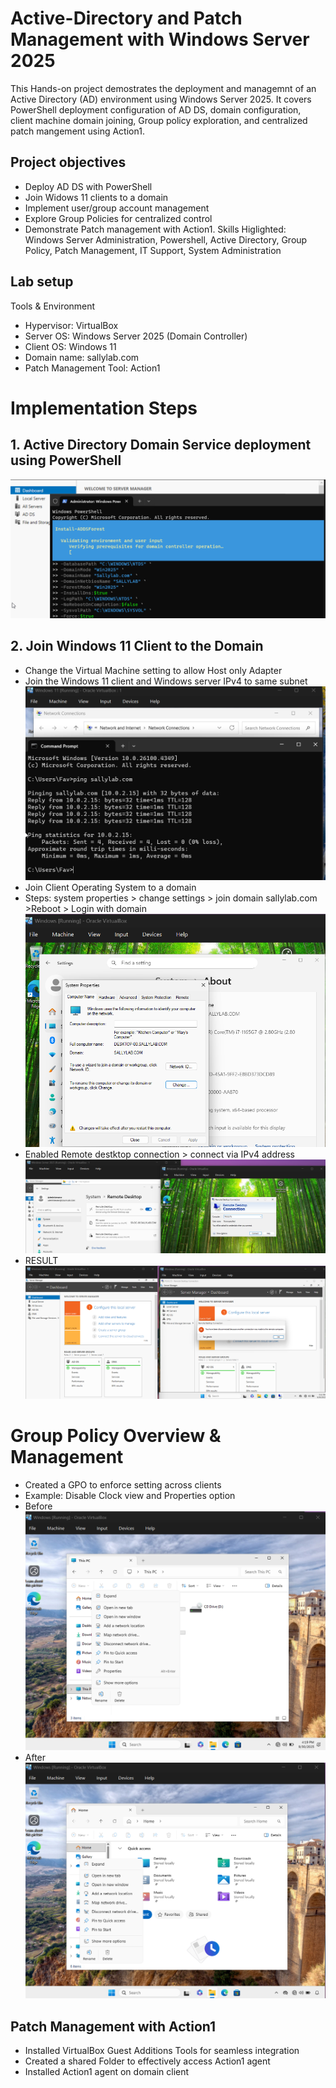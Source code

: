 # Active-Directory and Patch Management with Windows Server 2025
This Hands-on project demostrates the deployment and managemnt of an Active Directory (AD) environment using Windows Server 2025. It covers PowerShell deployment configuration of AD DS, domain configuration, client machine domain joining, Group policy exploration, and centralized patch mangement using Action1.
## Project objectives 
- Deploy AD DS with PowerShell
- Join Widows 11 clients to a domain
- Implement user/group account management
- Explore Group Policies for centralized control
- Demonstrate Patch management with Action1.
Skills Higlighted: Windows Server Administration, Powershell, Active Directory, Group Policy, Patch Management, IT Support, System Administration
## Lab setup
Tools & Environment 
- Hypervisor: VirtualBox
- Server OS: Windows Server 2025 (Domain Controller)
- Client OS: Windows 11
- Domain name: sallylab.com
- Patch Management Tool: Action1
# Implementation Steps

## 1. Active Directory Domain Service deployment using PowerShell
![AD Install Screenshot](screenshots/adds-install.png)
## 2. Join Windows 11 Client to the Domain
- Change the Virtual Machine setting to allow Host only Adapter
- Join the Windows 11 client and Windows server IPv4 to same subnet
![AD Ping Screenshot](screenshots/PingResult.png)
- Join Client Operating System to a domain
- Steps: system properties > change settings > join domain sallylab.com >Reboot > Login with domain
![AD Domain Screenshot](screenshots/JoinDomain.png)
- Enabled Remote destktop connection > connect via IPv4 address
![AD RDC Screenshot](screenshots/RDC.png)
- RESULT
![AD RDCresult Screenshot](screenshots/RDCresult.png)
# Group Policy Overview & Management 
- Created a GPO to enforce setting across clients
- Example: Disable Clock view and Properties option
- Before
![AD PCbefore Screenshot](screenshots/PCbefore.png)
- After
![AD PCafter Screenshot](screenshots/PCafter.png)
## Patch Management with Action1
- Installed VirtualBox Guest Additions Tools for seamless integration
- Created a shared Folder to effectively access Action1 agent
- Installed Action1 agent on domain client









   
